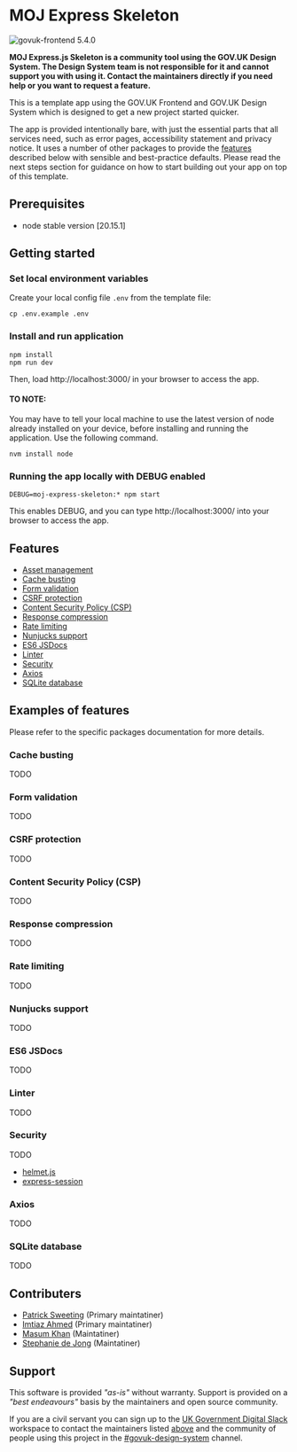 # MOJ Express Skeleton
![govuk-frontend 5.4.0](https://img.shields.io/badge/govuk--frontend%20version-5.4.0-005EA5?logo=gov.uk&style=flat)

**MOJ Express.js Skeleton is a community tool using the GOV.UK Design System. The Design System team is not responsible for it and cannot support you with using it. Contact the maintainers directly if you need help or you want to request a feature.**

This is a template app using the GOV.UK Frontend and GOV.UK Design System which is designed to get a new project started quicker.

The app is provided intentionally bare, with just the essential parts that all services need, such as error pages, accessibility statement and privacy notice. It uses a number of other packages to provide the [features](#features) described below with sensible and best-practice defaults. Please read the next steps section for guidance on how to start building out your app on top of this template.

## Prerequisites
- node stable version [20.15.1]

## Getting started

### Set local environment variables

Create your local config file `.env` from the template file:

```shell
cp .env.example .env
```

### Install and run application
```
npm install
npm run dev
```
Then, load http://localhost:3000/ in your browser to access the app.

#### TO NOTE:

You may have to tell your local machine to use the latest version of node already installed on your device, before installing and running the application. Use the following command.

```
nvm install node
```

### Running the app locally with DEBUG enabled

```
DEBUG=moj-express-skeleton:* npm start
```
This enables DEBUG, and you can type http://localhost:3000/ into your browser to access the app.


## Features
- [Asset management](#asset-management)
- [Cache busting](#cache-busting)
- [Form validation](#form-validation)
- [CSRF protection](#csrf-protection)
- [Content Security Policy (CSP)](#content-security-policy-csp)
- [Response compression](#response-compression)
- [Rate limiting](#rate-limiting)
- [Nunjucks support](#nunjucks-support)
- [ES6 JSDocs](#es6-jsdocs)
- [Linter](#linter)
- [Security](#security)
- [Axios](#axios)
- [SQLite database](#sqlite-database)

## Examples of features 
Please refer to the specific packages documentation for more details.

### Cache busting
TODO

### Form validation
TODO

### CSRF protection
TODO

### Content Security Policy (CSP)
TODO

### Response compression
TODO

### Rate limiting
TODO

### Nunjucks support
TODO

### ES6 JSDocs
TODO

### Linter
TODO

### Security
TODO

- [helmet.js](https://helmetjs.github.io/)
- [express-session](https://www.npmjs.com/package/express-session)

### Axios
TODO

### SQLite database
TODO


## Contributers
- [Patrick Sweeting](https://github.com/psweeting1) (Primary maintatiner)
- [Imtiaz Ahmed](https://github.com/imtiazAhmd) (Primary maintatiner)
- [Masum Khan](https://github.com/MazOneTwoOne) (Maintatiner)
- [Stephanie de Jong](https://github.com/skdejong) (Maintatiner)

## Support
This software is provided *"as-is"* without warranty. Support is provided on a *"best endeavours"* basis by the maintainers and open source community.

If you are a civil servant you can sign up to the [UK Government Digital Slack](https://ukgovernmentdigital.slack.com/signup) workspace to contact the maintainers listed [above](#contributers) and the community of people using this project in the [#govuk-design-system](https://ukgovernmentdigital.slack.com/archives/C6DMEH5R6) channel.
